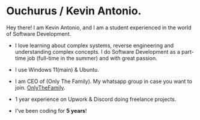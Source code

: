 # Ouchurus / Kevin Antonio.
Hey there! I am Kevin Antonio, and I am a student experienced in the world of Software Development.

- I love learning about complex systems, reverse engineering and understanding complex concepts. I do Software Development as a part-time job (full-time in the summer) and with great passion.

- I use Windows 11(main) & Ubuntu.

- I am CEO of (Only The Family). My whatsapp group in case you want to join. [OnlyTheFamily](https://chat.whatsapp.com/DcjqjYluLb94RGXWfw3jkH).

- 1 year experience on Upwork & Discord doing freelance projects.
- I've been coding for **5 years**!
